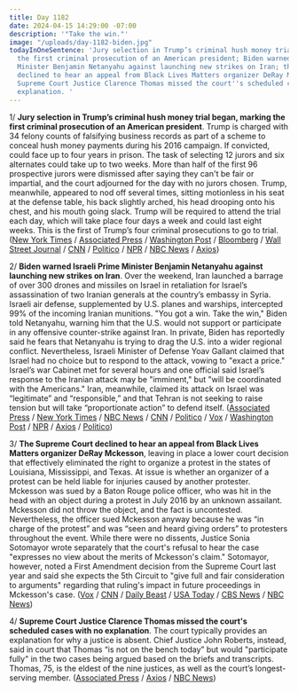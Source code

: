 ```yaml
---
title: Day 1182
date: 2024-04-15 14:29:00 -07:00
description: '"Take the win."'
image: "/uploads/day-1182-biden.jpg"
todayInOneSentence: 'Jury selection in Trump’s criminal hush money trial began, marking
  the first criminal prosecution of an American president; Biden warned Israeli Prime
  Minister Benjamin Netanyahu against launching new strikes on Iran; the Supreme Court
  declined to hear an appeal from Black Lives Matters organizer DeRay Mckesson; and
  Supreme Court Justice Clarence Thomas missed the court''s scheduled cases with no
  explanation. '
---
```


1/ **Jury selection in Trump’s criminal hush money trial began, marking the first criminal prosecution of an American president**. Trump is charged with 34 felony counts of falsifying business records as part of a scheme to conceal hush money payments during his 2016 campaign. If convicted, could face up to four years in prison. The task of selecting 12 jurors and six alternates could take up to two weeks. More than half of the first 96 prospective jurors were dismissed after saying they can't be fair or impartial, and the court adjourned for the day with no jurors chosen. Trump, meanwhile, appeared to nod off several times, sitting motionless in his seat at the defense table, his back slightly arched, his head drooping onto his chest, and his mouth going slack. Trump will be required to attend the trial each day, which will take place four days a week and could last eight weeks. This is the first of Trump’s four criminal prosecutions to go to trial. ([New York Times](https://www.nytimes.com/live/2024/04/15/nyregion/trump-hush-money-trial) / [Associated Press](https://apnews.com/live/trump-trial-hush-money-updates-april-15) / [Washington Post](https://www.washingtonpost.com/politics/2024/04/15/trump-hush-money-trial-jury-selection-live-updates/) / [Bloomberg](https://www.bloomberg.com/news/articles/2024-04-15/trump-arrives-at-court-for-start-of-his-first-criminal-trial?sref=MIBMEEoj) / [Wall Street Journal](https://www.wsj.com/us-news/law/trump-hush-money-trial-jury-2bc58769?mod=hp_lead_pos3) / [CNN](https://www.cnn.com/politics/live-news/trump-hush-money-trial-04-15-24/index.html) / [Politico](https://www.politico.com/live-updates/2024/04/15/trump-hush-money-criminal-trial/trump-trial-nap-courtroom-00152323) / [NPR](https://www.npr.org/2024/04/15/1238536885/trump-hush-money-trial) / [NBC News](https://www.nbcnews.com/politics/donald-trump/live-blog/trump-hush-money-trial-stormy-daniels-michael-cohen-live-updates-rcna145934) / [Axios](https://www.axios.com/2024/04/14/trump-new-york-criminal-trial-jury-selection))

2/ **Biden warned Israeli Prime Minister Benjamin Netanyahu against launching new strikes on Iran**. Over the weekend, Iran launched a barrage of over 300 drones and missiles on Israel in retaliation for Israel’s assassination of two Iranian generals at the country’s embassy in Syria. Israeli air defense, supplemented by U.S. planes and warships, intercepted 99% of the incoming Iranian munitions. "You got a win. Take the win," Biden told Netanyahu, warning him that the U.S. would not support or participate in any offensive counter-strike against Iran. In private, Biden has reportedly said he fears that Netanyahu is trying to drag the U.S. into a wider regional conflict. Nevertheless, Israeli Minister of Defense Yoav Gallant claimed that Israel had no choice but to respond to the attack, vowing to "exact a price." Israel’s war Cabinet met for several hours and one official said Israel’s response to the Iranian attack may be "imminent," but "will be coordinated with the Americans." Iran, meanwhile, claimed its attack on Israel was “legitimate” and “responsible,” and that Tehran is not seeking to raise tension but will take “proportionate action” to defend itself. ([Associated Press](https://apnews.com/article/israel-iran-hamas-latest-04-15-2024-05ca1ac2780defa8a1a0345754708512) / [New York Times](https://www.nytimes.com/live/2024/04/15/world/iran-israel-gaza-war-news) / [NBC News](https://www.nbcnews.com/news/world/live-blog/iran-attack-live-updates-rcna147781) / [CNN](https://www.cnn.com/middleeast/live-news/israel-hamas-war-gaza-news-04-15-24/index.html) / [Politico](https://www.politico.com/news/2024/04/14/us-warns-iran-calls-on-security-council-to-condemn-attack-on-israel-00152160) / [Vox](https://www.vox.com/2024/4/15/24130346/israel-iran-attack-regional-war-april-drone-missile) / [Washington Post](https://www.washingtonpost.com/world/2024/04/15/israel-iran-hamas-war-news-gaza-palestine/) / [NPR](https://www.npr.org/2024/04/14/1244693369/iran-israel-middle-east-what-to-know) / [Axios](https://www.axios.com/2024/04/15/israel-iran-attack-missiles-retaliation) / [Politico](https://www.politico.com/news/2024/04/14/biden-netanyahu-u-s-wont-join-counter-strike-iran-00152130))

3/ **The Supreme Court declined to hear an appeal from Black Lives Matters organizer DeRay Mckesson**, leaving in place a lower court decision that effectively eliminated the right to organize a protest in the states of Louisiana, Mississippi, and Texas. At issue is whether an organizer of a protest can be held liable for injuries caused by another protester. Mckesson was sued by a Baton Rouge police officer, who was hit in the head with an object during a protest in July 2016 by an unknown assailant. Mckesson did not throw the object, and the fact is uncontested. Nevertheless, the officer sued Mckesson anyway because he was “in charge of the protest” and was “seen and heard giving orders” to protesters throughout the event. While there were no dissents, Justice Sonia Sotomayor wrote separately that the court's refusal to hear the case "expresses no view about the merits of Mckesson's claim." Sotomayor, however, noted a First Amendment decision from the Supreme Court last year and said she expects the 5th Circuit to "give full and fair consideration to arguments" regarding that ruling's impact in future proceedings in Mckesson's case. ([Vox](https://www.vox.com/scotus/24080080/supreme-court-mckesson-doe-first-amendment-protest-black-lives-matter) / [CNN](https://www.cnn.com/2024/04/15/politics/deray-mckesson-first-amendment-supreme-court/index.html) / [Daily Beast](https://www.thedailybeast.com/scotus-strangles-protest-rights-in-3-southern-states-by-refusing-to-hear-case) / [USA Today](https://www.usatoday.com/story/news/politics/2024/04/15/supreme-court-blm-protest-deray-mckesson/73147285007/) / [CBS News](https://www.cbsnews.com/news/supreme-court-appeal-black-lives-matter-activist-deray-mckesson-lawsuit-police-officer/) / [NBC News](https://www.nbcnews.com/politics/supreme-court/supreme-court-rejects-blm-activists-bid-evade-police-officers-lawsuit-rcna140048))

4/ **Supreme Court Justice Clarence Thomas missed the court's scheduled cases with no explanation**. The court typically provides an explanation for why a justice is absent. Chief Justice John Roberts, instead, said in court that Thomas “is not on the bench today” but would "participate fully" in the two cases being argued based on the briefs and transcripts. Thomas, 75, is the eldest of the nine justices, as well as the court’s longest-serving member. ([Associated Press](https://apnews.com/article/supreme-court-clarence-thomas-absent-abea8082774900c15766c4c7dd3398e6) / [Axios](https://www.axios.com/2024/04/15/clarence-thomas-absent-supreme-court) / [NBC News](https://www.nbcnews.com/politics/supreme-court/justice-clarence-thomas-misses-supreme-court-arguments-rcna147826))